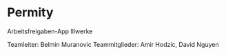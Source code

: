# Permity
Arbeitsfreigaben-App Illwerke

Teamleiter: Belmin Muranovic
Teammitglieder: Amir Hodzic, David Nguyen
